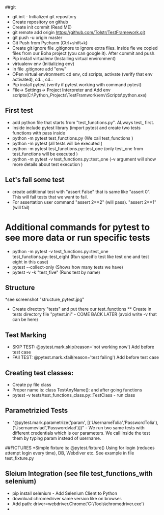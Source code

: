 
##git 
* git init - Initialized git repository
* Create repository on github
* Create init commit (Read ME)
* git remote add origin https://github.com/Tolstr/TestFramework.git
* git push -u origin master
* Git Push from Pycharm (Ctrl+shift+k)
* Create git ignore file .gitignore to ignore extra files. Inside fie we copied files from our Boha project (you can google it). After commit and push.
* Pip install virtualenv (Installing virtual environment)
* virtualenv env (Initializing env)
* In file .gitignore add "env/" 
* OPen virtual environment: cd env, cd scripts, activate (verify that env activated), cd.., cd..
* Pip install pytest (verify if pytest working with command pytest)
* File-> Settings-> Project Interpreter and Add env scripts(C:\Python_Projects\TestFramwork\env\Scripts\python.exe)
## First test
* add python file that starts from "test_functions.py". ALways test_ first.
* Inside include pytest library (import pytest and create two tests functions with pass inside
* python -m  pytest test_functions.py (We call test_functions )
* python -m  pytest  (all tests will be executed )
* python -m  pytest test_functions.py::test_one (only test_one  from test_functions  will be executed )
* python -m  pytest -v test_functions.py::test_one (-v argument will show more details about test execution )
## Let's fail some test
* create additional test with "assert False" that is same like "assert 0". This will fail tests that we want to fail.
* For assertation user command "assert 2==2" (will pass). "assert 2==1" (will fail)
# Additional commands for pytest to see more data or run specific tests
* python -m  pytest -v test_functions.py::test_one test_functions.py::test_eight (Run specific test like test one and test eight in this case)
* pytest --collect-only (Shows how many tests we have)
* pytest -v -k "test_five" (Runs test by name)
## Structure
*see screenshot "structure_pytest.jpg"
* Create directory "tests" and put there our test_functions 
** Create in tests directory file "pytest.ini" - COME BACK LATER (avoid write -v that can be here)
## Test Marking 
* SKIP TEST: @pytest.mark.skip(reason='not working now')   Add before test case 
* FAil TEST: @pytest.mark.xfail(reason='test failing')      Add  before test case
## Creating test classes:
* Create py file class
* Proper name is: class TestAnyName(): and after going functions
* pytest -v tests/test_functions_class.py::TestClass  - run class 

## Parametrizied Tests
* "@pytest.mark.parametrize('param', [('UsernameTolia','PasswordTolia'),('Usernamevlad','Passwordvlad')])" - We run two same tests with different credentials which is our parameters. We call inside the test them by typing param instead of username.

##FICTURES
*Simple fixture is: @pytest.fixture()    Using for login (reduces attempt login every time), DB, Webdiver etc. See example in file test_fixture.py


## Sleium Integration (see file test_functions_with selenium)
* pip install selenium - Add Selenium Client to Python
* download chromedriver  same version like on browser.
* Add path: driver=webdriver.Chrome('C:\Tools\chromedriver.exe')
* 

